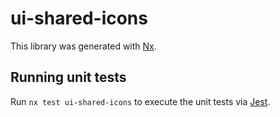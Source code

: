 # ui-shared-icons

This library was generated with [Nx](https://nx.dev).

## Running unit tests

Run `nx test ui-shared-icons` to execute the unit tests via [Jest](https://jestjs.io).
